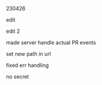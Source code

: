 230426

edit

edit 2

made server handle actual PR events

set new path in url

fixed err handling

no secret